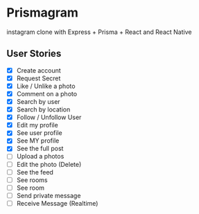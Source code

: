 # Prismagram

instagram clone with Express + Prisma + React and React Native

## User Stories

- [x] Create account
- [x] Request Secret
- [x] Like / Unlike a photo
- [x] Comment on a photo
- [x] Search by user
- [x] Search by location
- [x] Follow / Unfollow User
- [x] Edit my profile
- [x] See user profile
- [x] See MY profile
- [x] See the full post
- [ ] Upload a photos
- [ ] Edit the photo (Delete)
- [ ] See the feed
- [ ] See rooms
- [ ] See room
- [ ] Send private message
- [ ] Receive Message (Realtime)